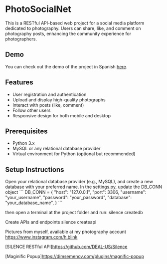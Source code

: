 # PhotoSocialNet

This is a RESTful API-based web project for a social media platform dedicated to photography. Users can share, like, and comment on photography posts, enhancing the community experience for photographers.

## Demo

You can check out the demo of the project in Spanish [here](https://www.youtube.com/watch?v=C4G38xzAJ0Y).

## Features

- User registration and authentication
- Upload and display high-quality photographs
- Interact with posts (like, comment)
- Follow other users
- Responsive design for both mobile and desktop

## Prerequisites

- Python 3.x
- MySQL or any relational database provider
- Virtual environment for Python (optional but recommended)

## Setup Instructions
Open your relational database provider (e.g., MySQL), and create a new database with your preferred name. In the settings.py, update the DB_CONN object
´´´
DB_CONN = {
    "host": "127.0.0.1",
    "port": 3306,
    "username": "your_username",
    "password": "your_password",
    "database": "your_database_name",
}
´´´

then open a terminal at the project folder and run:
silence createdb

Create APIs and endpoints
silence createapi

Pictures from myself, available at my photography account
https://www.instagram.com/h.blink

[SILENCE RESTful API]https://github.com/DEAL-US/Silence

[Maginific Popup]https://dimsemenov.com/plugins/magnific-popup
